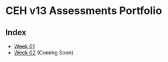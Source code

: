 # CEH v13 Assessments Portfolio

## Index
- [Week 01](CEH-Assessments-Week-01/)
- [Week 02](CEH-Assessments-Week-02/) (Coming Soon)
